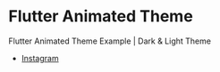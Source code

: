 # Flutter Animated Theme
Flutter Animated Theme Example | Dark &amp; Light Theme


* [Instagram](https://instagram.com/darealdr808)

